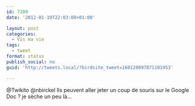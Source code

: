 ```yaml
---
id: 7209
date: '2012-01-19T22:03:00+01:00'

layout: post
categories:
  - Vis ma vie
tags:
  - tweet
format: status
publish_social: no
guid: 'http://tweets.local/?birdsite_tweet=160120097871101953'

---
```


@Twikito @nbirckel Ils peuvent aller jeter un coup de souris sur le Google Doc ? je sèche un peu là…